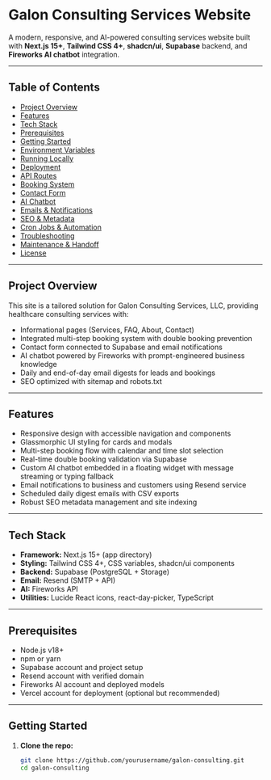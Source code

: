 # Galon Consulting Services Website

A modern, responsive, and AI-powered consulting services website built with **Next.js 15+**, **Tailwind CSS 4+**, **shadcn/ui**, **Supabase** backend, and **Fireworks AI chatbot** integration.

---

## Table of Contents

- [Project Overview](#project-overview)
- [Features](#features)
- [Tech Stack](#tech-stack)
- [Prerequisites](#prerequisites)
- [Getting Started](#getting-started)
- [Environment Variables](#environment-variables)
- [Running Locally](#running-locally)
- [Deployment](#deployment)
- [API Routes](#api-routes)
- [Booking System](#booking-system)
- [Contact Form](#contact-form)
- [AI Chatbot](#ai-chatbot)
- [Emails & Notifications](#emails--notifications)
- [SEO & Metadata](#seo--metadata)
- [Cron Jobs & Automation](#cron-jobs--automation)
- [Troubleshooting](#troubleshooting)
- [Maintenance & Handoff](#maintenance--handoff)
- [License](#license)

---

## Project Overview

This site is a tailored solution for Galon Consulting Services, LLC, providing healthcare consulting services with:

- Informational pages (Services, FAQ, About, Contact)
- Integrated multi-step booking system with double booking prevention
- Contact form connected to Supabase and email notifications
- AI chatbot powered by Fireworks with prompt-engineered business knowledge
- Daily and end-of-day email digests for leads and bookings
- SEO optimized with sitemap and robots.txt

---

## Features

- Responsive design with accessible navigation and components
- Glassmorphic UI styling for cards and modals
- Multi-step booking flow with calendar and time slot selection
- Real-time double booking validation via Supabase
- Custom AI chatbot embedded in a floating widget with message streaming or typing fallback
- Email notifications to business and customers using Resend service
- Scheduled daily digest emails with CSV exports
- Robust SEO metadata management and site indexing

---

## Tech Stack

- **Framework:** Next.js 15+ (app directory)
- **Styling:** Tailwind CSS 4+, CSS variables, shadcn/ui components
- **Backend:** Supabase (PostgreSQL + Storage)
- **Email:** Resend (SMTP + API)
- **AI:** Fireworks API
- **Utilities:** Lucide React icons, react-day-picker, TypeScript

---

## Prerequisites

- Node.js v18+
- npm or yarn
- Supabase account and project setup
- Resend account with verified domain
- Fireworks AI account and deployed models
- Vercel account for deployment (optional but recommended)

---

## Getting Started

1. **Clone the repo:**

   ```bash
   git clone https://github.com/yourusername/galon-consulting.git
   cd galon-consulting
   ```
